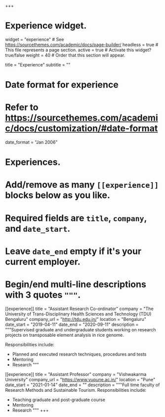 +++
# Experience widget.
widget = "experience"  # See https://sourcethemes.com/academic/docs/page-builder/
headless = true  # This file represents a page section.
active = true  # Activate this widget? true/false
weight = 40  # Order that this section will appear.

title = "Experience"
subtitle = ""

# Date format for experience
#   Refer to https://sourcethemes.com/academic/docs/customization/#date-format
date_format = "Jan 2006"

# Experiences.
#   Add/remove as many `[[experience]]` blocks below as you like.
#   Required fields are `title`, `company`, and `date_start`.
#   Leave `date_end` empty if it's your current employer.
#   Begin/end multi-line descriptions with 3 quotes `"""`.
[[experience]]
  title = "Assistant Research Co-ordinator"
  company = "The University of Trans-Disciplinary Health Sciences and Technology (TDU) Bengaluru"
  company_url = "http://tdu.edu.in/"
  location = "Bengaluru"
  date_start = "2019-04-11"
  date_end = "2020-09-11"
  description = """Supervised graduate and undergraduate students working on research projects on transposable element analysis in rice genome.
  
  Responsibilities include:
  * Planned and executed research techniques, procedures and tests
  * Mentoring 
  * Research
  """

[[experience]]
  title = "Assistant Professor"
  company = "Vishwakarma University"
  company_url = "https://www.vupune.ac.in/"
  location = "Pune"
  date_start = "2021-01-14"
  date_end = ""
  description = """Full time faculty of Research Methods and Sustainable Tourism.
  Responsibilities include:
  
  * Teaching graduate and post-graduate course
  * Mentoring 
  * Research
  """
+++
